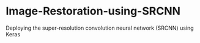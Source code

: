 # Image-Restoration-using-SRCNN
Deploying the super-resolution convolution neural network (SRCNN) using Keras
